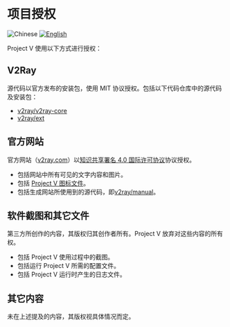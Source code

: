 # 项目授权

![Chinese](../resources/chinesec.svg) [![English](../resources/english.svg)](https://www.v2ray.com/en/welcome/license.html)

Project V 使用以下方式进行授权：

## V2Ray

源代码以官方发布的安装包，使用 MIT 协议授权。包括以下代码仓库中的源代码及安装包：

* [v2ray/v2ray-core](https://www.github.com/v2ray/v2ray-core/)
* [v2ray/ext](https://www.github.com/v2ray/ext)

## 官方网站

官方网站（[v2ray.com](https://www.v2ray.com/)）以[知识共享署名 4.0 国际许可协议](https://creativecommons.org/licenses/by/4.0/deed.zh)协议授权。

* 包括网站中所有可见的文字内容和图片。
* 包括 <a href="https://www.v2ray.com/resources/v2ray_1024.png" target="_blank">Project V 图标文件</a>。
* 包括生成网站所使用到的源代码，即[v2ray/manual](https://www.github.com/v2ray/manual)。

## 软件截图和其它文件

第三方所创作的内容，其版权归其创作者所有。Project V 放弃对这些内容的所有权。

* 包括 Project V 使用过程中的截图。
* 包括运行 Project V 所需的配置文件。
* 包括 Project V 运行时产生的日志文件。

## 其它内容

未在上述提及的内容，其版权视具体情况而定。
